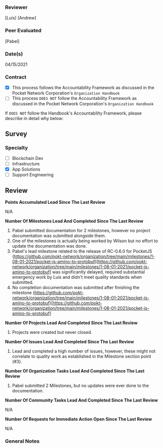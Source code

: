 ### Reviewer
[Luis]
[Andrew]
### Peer Evaluated
[Pabel]
### Date(s)
04/15/2021
### Contract
- [X] This process follows the Accountability Framework as discussed in the Pocket Network Corporation's `Organization Handbook`
- [ ] This process `DOES NOT` follow the Accountability Framework as discussed in the Pocket Network Corporation's `Organization Handbook`

If `DOES NOT` follow the Handbook's Accountability Framework, please describe in detail why below:

## Survey
### Specialty
- [ ] Blockchain Dev
- [ ] Infrastructure
- [X] App Solutions
- [ ] Support Engineering
## Review
**Points Accumulated Lead Since The Last Review**

N/A

**Number Of Milestones Lead And Completed Since The Last Review**

1. Pabel submitted documentation for 2 milestones, however no project documentation was submitted alongside them.
2. One of the milestones is actually being worked by Wilson but no effort to update the documentation was done.
3. Pabel's lead milestone related to the release of RC-0.6.0 for PocketJS (https://github.com/pokt-network/organization/tree/main/milestones/1-08-01-2021/pocket-js-amino-to-protobuf)[https://github.com/pokt-network/organization/tree/main/milestones/1-08-01-2021/pocket-js-amino-to-protobuf] was significantly delayed, required substantial emergency work by Luis and didn't meet quality standards when submitted.
4. No completion documentation was submitted after finishing the milestone (https://github.com/pokt-network/organization/tree/main/milestones/1-08-01-2021/pocket-js-amino-to-protobuf)[https://github.com/pokt-network/organization/tree/main/milestones/1-08-01-2021/pocket-js-amino-to-protobuf]

**Number Of Projects Lead And Completed Since The Last Review**

1. Projects were created but never closed.

**Number Of Issues Lead And Completed Since The Last Review**

1. Lead and completed a high number of issues, however, these might not correlate to quality work as established in the Milestone section point (#3).

**Number Of Organization Tasks Lead And Completed Since The Last Review**

1. Pabel submitted 2 Milestones, but no updates were ever done to the documentation.

**Number Of Community Tasks Lead And Completed Since The Last Review**

N/A

**Number Of Requests for Immediate Action Open Since The Last Review**

N/A


### General Notes
